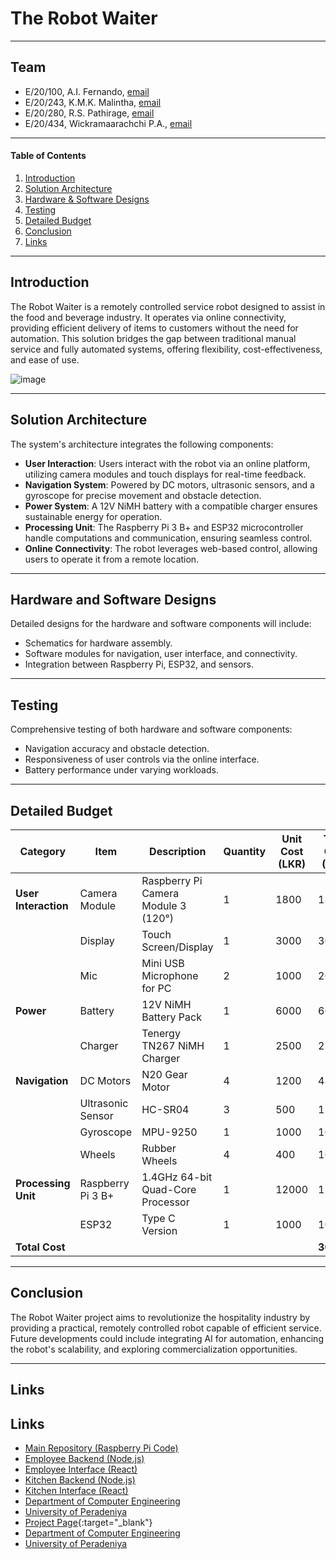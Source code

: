 # The Robot Waiter

---

## Team
- E/20/100, A.I. Fernando, [email](mailto:e20100@eng.pdn.ac.lk)
- E/20/243, K.M.K. Malintha, [email](mailto:e20243@eng.pdn.ac.lk)
- E/20/280, R.S. Pathirage, [email](mailto:e20280@eng.pdn.ac.lk)
- E/20/434, Wickramaarachchi P.A., [email](mailto:e20434@eng.pdn.ac.lk)

---

#### Table of Contents
1. [Introduction](#introduction)
2. [Solution Architecture](#solution-architecture)
3. [Hardware & Software Designs](#hardware-and-software-designs)
4. [Testing](#testing)
5. [Detailed Budget](#detailed-budget)
6. [Conclusion](#conclusion)
7. [Links](#links)

---

## Introduction

The Robot Waiter is a remotely controlled service robot designed to assist in the food and beverage industry. It operates via online connectivity, providing efficient delivery of items to customers without the need for automation. This solution bridges the gap between traditional manual service and fully automated systems, offering flexibility, cost-effectiveness, and ease of use.

![image](https://github.com/user-attachments/assets/3c92a44e-e214-4f95-afcb-72a33cf19e14)


---

## Solution Architecture

The system's architecture integrates the following components:

- **User Interaction**: Users interact with the robot via an online platform, utilizing camera modules and touch displays for real-time feedback.
- **Navigation System**: Powered by DC motors, ultrasonic sensors, and a gyroscope for precise movement and obstacle detection.
- **Power System**: A 12V NiMH battery with a compatible charger ensures sustainable energy for operation.
- **Processing Unit**: The Raspberry Pi 3 B+ and ESP32 microcontroller handle computations and communication, ensuring seamless control.
- **Online Connectivity**: The robot leverages web-based control, allowing users to operate it from a remote location.

---

## Hardware and Software Designs

Detailed designs for the hardware and software components will include:
- Schematics for hardware assembly.
- Software modules for navigation, user interface, and connectivity.
- Integration between Raspberry Pi, ESP32, and sensors.

---

## Testing

Comprehensive testing of both hardware and software components:
- Navigation accuracy and obstacle detection.
- Responsiveness of user controls via the online interface.
- Battery performance under varying workloads.

---

## Detailed Budget

| **Category**         | **Item**                 | **Description**                          | **Quantity** | **Unit Cost (LKR)** | **Total Cost (LKR)** |
|-----------------------|--------------------------|------------------------------------------|--------------|---------------------|-----------------------|
| **User Interaction**  | Camera Module           | Raspberry Pi Camera Module 3 (120°)     | 1            | 1800                | 1800                  |
|                       | Display                 | Touch Screen/Display                     | 1            | 3000                | 3000                  |
|                       | Mic                     | Mini USB Microphone for PC               | 2            | 1000                | 2000                  |
| **Power**             | Battery                 | 12V NiMH Battery Pack                    | 1            | 6000                | 6000                  |
|                       | Charger                 | Tenergy TN267 NiMH Charger               | 1            | 2500                | 2500                  |
| **Navigation**        | DC Motors               | N20 Gear Motor                           | 4            | 1200                | 4800                  |
|                       | Ultrasonic Sensor       | HC-SR04                                  | 3            | 500                 | 1500                  |
|                       | Gyroscope               | MPU-9250                                 | 1            | 1000                | 1000                  |
|                       | Wheels                  | Rubber Wheels                            | 4            | 400                 | 1600                  |
| **Processing Unit**   | Raspberry Pi 3 B+       | 1.4GHz 64-bit Quad-Core Processor        | 1            | 12000               | 12000                 |
|                       | ESP32                   | Type C Version                           | 1            | 1000                | 1000                  |
| **Total Cost**        |                          |                                           |              |                     | **36,200**            |

---

## Conclusion

The Robot Waiter project aims to revolutionize the hospitality industry by providing a practical, remotely controlled robot capable of efficient service. Future developments could include integrating AI for automation, enhancing the robot's scalability, and exploring commercialization opportunities.

---

## Links

## Links

- [Main Repository (Raspberry Pi Code)](https://github.com/cepdnaclk/e20-3yp-The_Robot_Waiter)
- [Employee Backend (Node.js)](https://github.com/kushanmalintha/3YP_RW_employee-_backend)
- [Employee Interface (React)](https://github.com/kushanmalintha/3YP_RW_employee_interface)
- [Kitchen Backend (Node.js)](https://github.com/E20434/3YP_RW_kitchen_backend)
- [Kitchen Interface (React)](https://github.com/AIFERNANDOE20100/3YP_RW_kitchen_interface)
- [Department of Computer Engineering](http://www.ce.pdn.ac.lk/)
- [University of Peradeniya](https://eng.pdn.ac.lk/)
- [Project Page](https://cepdnaclk.github.io/eYY-3yp-The_Robot_Waiter){:target="_blank"}
- [Department of Computer Engineering](http://www.ce.pdn.ac.lk/)
- [University of Peradeniya](https://eng.pdn.ac.lk/)
